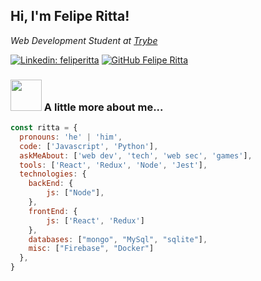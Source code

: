 <h2> Hi, I'm Felipe Ritta! </h2>
<p><em>Web Development Student at <a href="https://www.betrybe.com">Trybe</a></em></p>

[![Linkedin: feliperitta](https://img.shields.io/badge/-feliperitta-blue?style=flat-square&logo=Linkedin&logoColor=white&link=https://www.linkedin.com/in/feliperitta/)](https://www.linkedin.com/in/feliperitta/)
[![GitHub Felipe Ritta](https://img.shields.io/github/followers/feliperitta?label=follow&style=social)](https://github.com/feliperitta)


### <img src="https://media.giphy.com/media/VgCDAzcKvsR6OM0uWg/giphy.gif" width="50"> A little more about me...  

```javascript
const ritta = {
  pronouns: 'he' | 'him',
  code: ['Javascript', 'Python'],
  askMeAbout: ['web dev', 'tech', 'web sec', 'games'],
  tools: ['React', 'Redux', 'Node', 'Jest'],
  technologies: {
    backEnd: {
        js: ["Node"],
    },
    frontEnd: {
        js: ['React', 'Redux']
    },
    databases: ["mongo", "MySql", "sqlite"],
    misc: ["Firebase", "Docker"]
  },
}
```

